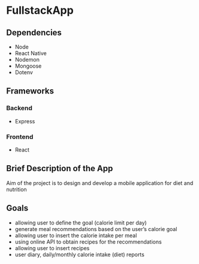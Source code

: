 # FullstackApp

## Dependencies
- Node
- React Native
- Nodemon
- Mongoose
- Dotenv

## Frameworks
### Backend 
- Express

### Frontend
- React

## Brief Description of the App
Aim of the project is to design and develop a mobile application for diet and nutrition

## Goals
- allowing user to define the goal (calorie limit per day)
- generate meal recommendations based on the user’s calorie goal
- allowing user to insert the calorie intake per meal
- using online API to obtain recipes for the recommendations
- allowing user to insert recipes
- user diary, daily/monthly calorie intake (diet) reports
